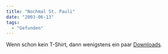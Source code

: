```yaml
---
title: "Nochmal St. Pauli"
date: "2003-06-13"
tags:
  - "Gefunden"
---
```


Wenn schon kein T-Shirt, dann wenigstens ein paar [Downloads](http://www.fcstpauli.de/sp/saison/news/aktionen/juni03/story02/story03/index.html).
